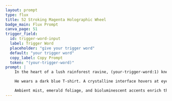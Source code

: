 ```yaml
---
layout: prompt
type: flux
title: 52 Stroking Magenta Holographic Wheel
badge_main: Flux Prompt
canva_page: 51
trigger_field:
  id: trigger-word-input
  label: Trigger Word
  placeholder: "give your trigger word"
  default: "your trigger word"
  copy_label: Copy Prompt
  token: "(your-trigger-word)"
prompt: |
    In the heart of a lush rainforest ravine, (your-trigger-word:1) kneels on mossy stone surrounded by towering, dew-soaked trunks and dripping teal ferns.

    He wears a dark blue T-shirt. A crystalline interface hovers at eye level, glowing with radiant magenta light. His face is softly illuminated as he aligns rotating glyphs within the wheel, eyes sparkling with curiosity and focus.

    Ambient mist, emerald foliage, and bioluminescent accents enrich the hyperreal 9:16 frame, capturing a moment of intimate discovery between human intuition and alien design.
---
```

